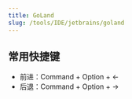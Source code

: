 ```yaml
---
title: GoLand
slug: /tools/IDE/jetbrains/goland
---
```


## 常用快捷键

- 前进：Command + Option + ←
- 后退：Command + Option + →
